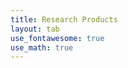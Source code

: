 ```yaml
---
title: Research Products
layout: tab
use_fontawesome: true
use_math: true
---
```


<html>
<head>
<META HTTP-EQUIV="CONTENT-TYPE" CONTENT="text/html; charset=utf-8">
<frameset border="0" rows=12%,88%>
<frame name="haut" scrolling="no" src="tomomex.html">
<frameset border="0" cols=10%,90%>
<frame name="menu" scrolling="auto" src="tomomex.html">
<frame name="principal" src="tomomex.html">
</frameset>
</frameset>
</head>
</html>
